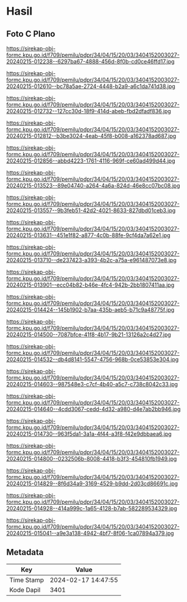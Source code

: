 # Hasil

## Foto C Plano

https://sirekap-obj-formc.kpu.go.id/f709/pemilu/pdpr/34/04/15/20/03/3404152003027-20240215-012238--6297ba67-4888-456d-8f0b-cd0ce46ffd17.jpg

https://sirekap-obj-formc.kpu.go.id/f709/pemilu/pdpr/34/04/15/20/03/3404152003027-20240215-012610--bc78a5ae-2724-4448-b2a9-a6c1da741d38.jpg

https://sirekap-obj-formc.kpu.go.id/f709/pemilu/pdpr/34/04/15/20/03/3404152003027-20240215-012732--127cc30d-18f9-414d-abeb-fbd2dfadf836.jpg

https://sirekap-obj-formc.kpu.go.id/f709/pemilu/pdpr/34/04/15/20/03/3404152003027-20240215-012812--b3be3024-4eab-45f8-b008-a162378ad687.jpg

https://sirekap-obj-formc.kpu.go.id/f709/pemilu/pdpr/34/04/15/20/03/3404152003027-20240215-012856--abbd4223-1761-4116-969f-ce60ad499d44.jpg

https://sirekap-obj-formc.kpu.go.id/f709/pemilu/pdpr/34/04/15/20/03/3404152003027-20240215-013523--89e04740-a264-4a6a-824d-46e8cc07bc08.jpg

https://sirekap-obj-formc.kpu.go.id/f709/pemilu/pdpr/34/04/15/20/03/3404152003027-20240215-013557--9b3feb51-42d2-4021-8633-827dbd01ceb3.jpg

https://sirekap-obj-formc.kpu.go.id/f709/pemilu/pdpr/34/04/15/20/03/3404152003027-20240215-013631--451e1f82-a877-4c0b-88fe-9cf4da7a62e1.jpg

https://sirekap-obj-formc.kpu.go.id/f709/pemilu/pdpr/34/04/15/20/03/3404152003027-20240215-013710--de237423-a393-4b2c-a75a-e961487073e8.jpg

https://sirekap-obj-formc.kpu.go.id/f709/pemilu/pdpr/34/04/15/20/03/3404152003027-20240215-013901--ecc04b82-b46e-4fc4-942b-2bb1807411aa.jpg

https://sirekap-obj-formc.kpu.go.id/f709/pemilu/pdpr/34/04/15/20/03/3404152003027-20240215-014424--145b1902-b7aa-435b-aeb5-b71c9a48775f.jpg

https://sirekap-obj-formc.kpu.go.id/f709/pemilu/pdpr/34/04/15/20/03/3404152003027-20240215-014500--7087bfce-41f8-4b17-9b21-13126a2c4d27.jpg

https://sirekap-obj-formc.kpu.go.id/f709/pemilu/pdpr/34/04/15/20/03/3404152003027-20240215-014532--db4d8141-5547-4756-968b-0ce53853e304.jpg

https://sirekap-obj-formc.kpu.go.id/f709/pemilu/pdpr/34/04/15/20/03/3404152003027-20240215-014603--987548e3-c7cf-4b40-a5c7-c738c8042c33.jpg

https://sirekap-obj-formc.kpu.go.id/f709/pemilu/pdpr/34/04/15/20/03/3404152003027-20240215-014640--4cdd3067-cedd-4d32-a980-d4e7ab2bb946.jpg

https://sirekap-obj-formc.kpu.go.id/f709/pemilu/pdpr/34/04/15/20/03/3404152003027-20240215-014730--963f5da1-3a1a-4f44-a3f8-f42e9dbbaea6.jpg

https://sirekap-obj-formc.kpu.go.id/f709/pemilu/pdpr/34/04/15/20/03/3404152003027-20240215-014800--0232506b-8008-4418-b3f3-454810fb1949.jpg

https://sirekap-obj-formc.kpu.go.id/f709/pemilu/pdpr/34/04/15/20/03/3404152003027-20240215-014829--8f6d34a9-3169-4529-b9dd-2d03cd86691c.jpg

https://sirekap-obj-formc.kpu.go.id/f709/pemilu/pdpr/34/04/15/20/03/3404152003027-20240215-014928--414a999c-1a65-4128-b7ab-582289534329.jpg

https://sirekap-obj-formc.kpu.go.id/f709/pemilu/pdpr/34/04/15/20/03/3404152003027-20240215-015041--a9e3a138-4942-4bf7-8f06-1ca07894a379.jpg


## Metadata

| Key        | Value               |
| ---------- | ------------------- |
| Time Stamp | 2024-02-17 14:47:55 |
| Kode Dapil | 3401                |



